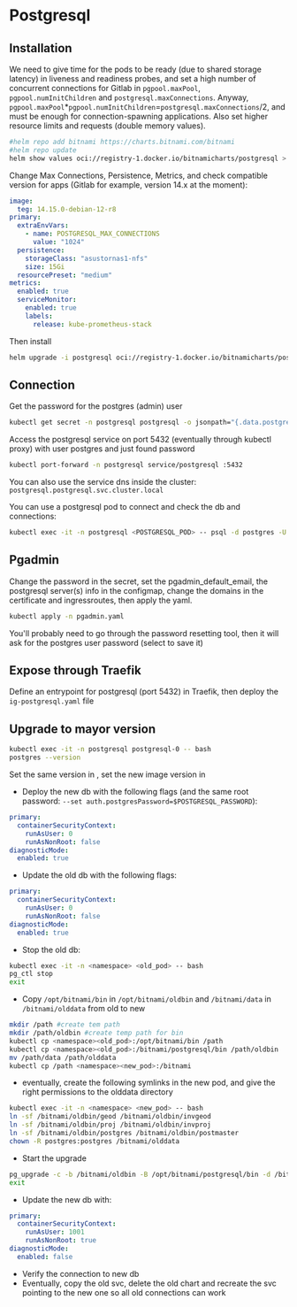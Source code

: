 # Postgresql

## Installation

We need to give time for the pods to be ready (due to shared storage latency) in liveness and readiness probes, and set a high number of concurrent connections for Gitlab in `pgpool.maxPool`, `pgpool.numInitChildren` and `postgresql.maxConnections`. Anyway, `pgpool.maxPool`*`pgpool.numInitChildren`=`postgresql.maxConnections`/2, and must be enough for connection-spawning applications.
Also set higher resource limits and requests (double memory values).

```bash
#helm repo add bitnami https://charts.bitnami.com/bitnami
#helm repo update
helm show values oci://registry-1.docker.io/bitnamicharts/postgresql > postgresql-values.yaml
```

Change Max Connections, Persistence, Metrics, and check compatible version for apps (Gitlab for example, version 14.x at the moment):

```yaml
image:
  teg: 14.15.0-debian-12-r8
primary:
  extraEnvVars:
    - name: POSTGRESQL_MAX_CONNECTIONS
      value: "1024"
  persistence:
    storageClass: "asustornas1-nfs"
    size: 15Gi
  resourcePreset: "medium"
metrics:
  enabled: true
  serviceMonitor:
    enabled: true
    labels:
      release: kube-prometheus-stack
```

Then install

```bash
helm upgrade -i postgresql oci://registry-1.docker.io/bitnamicharts/postgresql --namespace postgresql --create-namespace -f postgresql-values.yaml
```

## Connection

Get the password for the postgres (admin) user

```bash
kubectl get secret -n postgresql postgresql -o jsonpath="{.data.postgres-password}" | base64 --decode
```

Access the postgresql service on port 5432 (eventually through kubectl proxy) with user postgres and just found password

```bash
kubectl port-forward -n postgresql service/postgresql :5432
```

You can also use the service dns inside the cluster: `postgresql.postgresql.svc.cluster.local`

You can use a postgresql pod to connect and check the db and connections:

```bash
kubectl exec -it -n postgresql <POSTGRESQL_POD> -- psql -d postgres -U postgres -h postgresql.postgresql.svc.cluster.local
```

## Pgadmin

Change the password in the secret, set the pgadmin_default_email, the postgresql server(s) info in the configmap, change the domains in the certificate and ingressroutes, then apply the yaml.

```bash
kubectl apply -n pgadmin.yaml
```

You'll probably need to go through the password resetting tool, then it will ask for the postgres user password (select to save it)

## Expose through Traefik

Define an entrypoint for postgresql (port 5432) in Traefik, then deploy the `ig-postgresql.yaml` file

## Upgrade to mayor version

```bash
kubectl exec -it -n postgresql postgresql-0 -- bash
postgres --version
```

Set the same version in <pg-version>, set the new image version in <pg-new-image>

- Deploy the new db with the following flags (and the same root password: `--set auth.postgresPassword=$POSTGRESQL_PASSWORD`):

```yaml
primary:
  containerSecurityContext:
    runAsUser: 0
    runAsNonRoot: false
diagnosticMode:
  enabled: true
```

- Update the old db with the following flags:

```yaml
primary:
  containerSecurityContext:
    runAsUser: 0
    runAsNonRoot: false
diagnosticMode:
  enabled: true
```

- Stop the old db:

```bash
kubectl exec -it -n <namespace> <old_pod> -- bash
pg_ctl stop
exit
```

- Copy `/opt/bitnami/bin` in `/opt/bitnami/oldbin` and `/bitnami/data` in `/bitnami/olddata` from old to new

```bash
mkdir /path #create tem path
mkdir /path/oldbin #create temp path for bin
kubectl cp <namespace><old_pod>:/opt/bitnami/bin /path
kubectl cp <namespace><old_pod>:/bitnami/postgresql/bin /path/oldbin
mv /path/data /path/olddata
kubectl cp /path <namespace><new_pod>:/bitnami
```

- eventually, create the following symlinks in the new pod, and give the right permissions to the olddata directory

```bash
kubectl exec -it -n <namespace> <new_pod> -- bash
ln -sf /bitnami/oldbin/geod /bitnami/oldbin/invgeod
ln -sf /bitnami/oldbin/proj /bitnami/oldbin/invproj
ln -sf /bitnami/oldbin/postgres /bitnami/oldbin/postmaster
chown -R postgres:postgres /bitnami/olddata
```

- Start the upgrade

```bash
pg_upgrade -c -b /bitnami/oldbin -B /opt/bitnami/postgresql/bin -d /bitnami/olddata -D /bitnami/postgresql/data
exit
```

- Update the new db with:

```yaml
primary:
  containerSecurityContext:
    runAsUser: 1001
    runAsNonRoot: true
diagnosticMode:
  enabled: false
```

- Verify the connection to new db
- Eventually, copy the old svc, delete the old chart and recreate the svc pointing to the new one so all old connections can work
